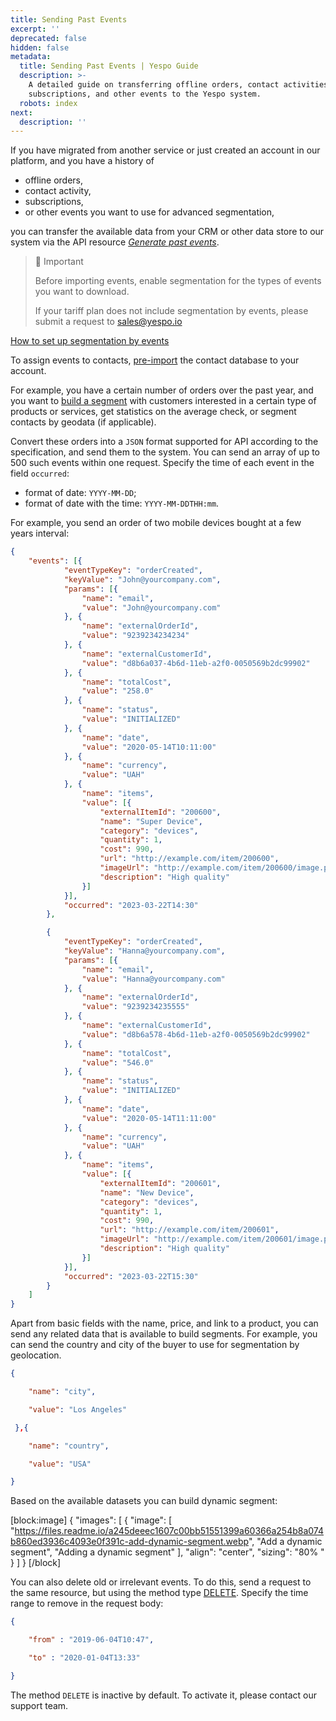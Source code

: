 ```yaml
---
title: Sending Past Events
excerpt: ''
deprecated: false
hidden: false
metadata:
  title: Sending Past Events | Yespo Guide
  description: >-
    A detailed guide on transferring offline orders, contact activities, service
    subscriptions, and other events to the Yespo system.
  robots: index
next:
  description: ''
---
```

If you have migrated from another service or just created an account in our platform, and you have a history of

- offline orders,
- contact activity,
- subscriptions,
- or other events you want to use for advanced segmentation,

you can transfer the available data from your CRM or other data store to our system via the API resource _[Generate past events](https://docs.yespo.io/reference/sendhistoryevents_1)_.

> 📘 Important
> 
> Before importing events, enable segmentation for the types of events you want to download.
> 
> If your tariff plan does not include segmentation by events, please submit a request to [sales@yespo.io](mailto:sales@yespo.io)

[How to set up segmentation by events](https://docs.yespo.io/docs/how-to-use-event-segmentation)

To assign events to contacts, [pre-import](https://docs.yespo.io/docs/uploading-file-with-user-profile-data) the contact database to your account.

For example, you have a certain number of orders over the past year, and you want to [build a segment](https://docs.yespo.io/docs/how-to-use-event-segmentation) with customers interested in a certain type of products or services, get statistics on the average check, or segment contacts by geodata (if applicable).

Convert these orders into a `JSON` format supported for API according to the specification, and send them to the system. You can send an array of up to 500 such events within one request. Specify the time of each event in the field `occurred`: 

- format of date: `YYYY-MM-DD`;
- format of date with the time: `YYYY-MM-DDTHH:mm`.

For example, you send an order of two mobile devices bought at a few years interval:

```json
{
	"events": [{
			"eventTypeKey": "orderCreated",
			"keyValue": "John@yourcompany.com",
			"params": [{
				"name": "email",
				"value": "John@yourcompany.com"
			}, {
				"name": "externalOrderId",
				"value": "9239234234234"
			}, {
				"name": "externalCustomerId",
				"value": "d8b6a037-4b6d-11eb-a2f0-0050569b2dc99902"
			}, {
				"name": "totalCost",
				"value": "258.0"
			}, {
				"name": "status",
				"value": "INITIALIZED"
			}, {
				"name": "date",
				"value": "2020-05-14T10:11:00"
			}, {
				"name": "currency",
				"value": "UAH"
			}, {
				"name": "items",
				"value": [{
					"externalItemId": "200600",
					"name": "Super Device",
					"category": "devices",
					"quantity": 1,
					"cost": 990,
					"url": "http://example.com/item/200600",
					"imageUrl": "http://example.com/item/200600/image.png",
					"description": "High quality"
				}]
			}],
			"occurred": "2023-03-22T14:30"
		},

		{
			"eventTypeKey": "orderCreated",
			"keyValue": "Hanna@yourcompany.com",
			"params": [{
				"name": "email",
				"value": "Hanna@yourcompany.com"
			}, {
				"name": "externalOrderId",
				"value": "9239234235555"
			}, {
				"name": "externalCustomerId",
				"value": "d8b6a578-4b6d-11eb-a2f0-0050569b2dc99902"
			}, {
				"name": "totalCost",
				"value": "546.0"
			}, {
				"name": "status",
				"value": "INITIALIZED"
			}, {
				"name": "date",
				"value": "2020-05-14T11:11:00"
			}, {
				"name": "currency",
				"value": "UAH"
			}, {
				"name": "items",
				"value": [{
					"externalItemId": "200601",
					"name": "New Device",
					"category": "devices",
					"quantity": 1,
					"cost": 990,
					"url": "http://example.com/item/200601",
					"imageUrl": "http://example.com/item/200601/image.png",
					"description": "High quality"
				}]
			}],
			"occurred": "2023-03-22T15:30"
		}
	]
}
```

Apart from basic fields with the name, price, and link to a product, you can send any related data that is available to build segments. For example, you can send the country and city of the buyer to use for segmentation by geolocation.

```json
{

    "name": "city",

    "value": "Los Angeles"

 },{

    "name": "country",

    "value": "USA"

}
```

Based on the available datasets you can build dynamic segment:

[block:image]
{
  "images": [
    {
      "image": [
        "https://files.readme.io/a245deeec1607c00bb51551399a60366a254b8a074b860ed3936c4093e0f391c-add-dynamic-segment.webp",
        "Add a dynamic segment",
        "Adding a dynamic segment"
      ],
      "align": "center",
      "sizing": "80% "
    }
  ]
}
[/block]


You can also delete old or irrelevant events. To do this, send a request to the same resource, but using the method type [DELETE](https://docs.yespo.io/reference/removehistoryevents). Specify the time range to remove in the request body:

```json
{

    "from" : "2019-06-04T10:47",

    "to" : "2020-01-04T13:33"

}
```

The method `DELETE` is inactive by default. To activate it, please contact our support team.